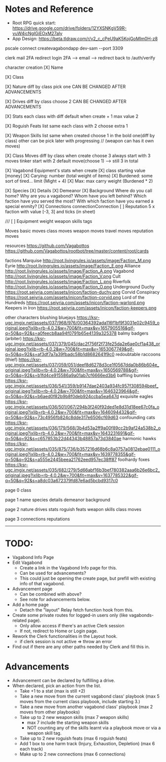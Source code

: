 # Notes and Reference

- Root RPG quick start: https://drive.google.com/drive/folders/12YXSNKgV59R-vuW4icNgIGiEOxM27aIy
- App Design: https://beta.tldraw.com/r/v2_c_cPeU9aK5KojGoMlm0H-z8

pscale connect createvagabondapp dev-sam --port 3309

clerk mail 2FA redirect
  login 2FA --> email --> redirect back to /auth/verify

character creation
  [X] Name

  [X] Class

  [X] Nature
    diff by class
    pick one
    CAN BE CHANGED AFTER ADVANCEMENTS

  [X] Drives
    diff by class
    choose 2
    CAN BE CHANGED AFTER ADVANCEMENTS

  [X] Stats
    each class with diff default
    when create + 1
    max value 2

  [X] Roguish Feats
    list same
    each class with 2
    choose extra 1

  [X] Weapon Skills
    list same
    when created
      choose 1 in the bold one(diff by class)
      other can be pick later with progressing
    // (weapon can has it own moves)

  [X] Class Moves
    diff by class
    when create choose 3
    always start with 3 moves
    tinker start with 2 default move(choose 1) --> still 3 in total

  [X] Vagabond Equipment's stats
    when create
      [X] class starting value [money]
      [X] Carying: number (total weight of items)
      [X] Burdened: some sort of tired... limit (Might + 4)
      [X] Max: max carry weight (Burdened * 2)

  [X] Species
  [X] Details
  [X] Demeanor
  [X] Background
    Where do you call home?
    Why are you a vagabond?
    Whom have you left behind?
    Which faction have you served the most?
    With which faction have you earned a special enmity?
  [X] Connections
    connectionConnection
  [ ] Reputation
    5 x faction with value [-3, 3] and ticks (in sheet)

///
[ ] Equipment
  weight
  weapon skills
  tags

Moves
  basic moves
  class moves
  weapon moves
  travel moves
  reputation moves

resources
  https://github.com/Vagabottos
  https://github.com/Vagabottos/rootbot/tree/master/content/root/cards

factions
  Marquise
    http://root.livingrules.io/assets/image/Faction_M.png
  Eyrie
    http://root.livingrules.io/assets/image/Faction_E.png
  Alliance
    http://root.livingrules.io/assets/image/Faction_A.png
  Vagabond
    http://root.livingrules.io/assets/image/Faction_V.png
  Cult
    http://root.livingrules.io/assets/image/Faction_L.png
  Riverfolk
    http://root.livingrules.io/assets/image/Faction_O.png
  Underground Duchy
    https://root.seiyria.com/assets/inicon/faction-duchy.png
  Corvid Conspiracy
    https://root.seiyria.com/assets/inicon/faction-corvid.png
  Lord of the Hundreds
    https://root.seiyria.com/assets/inicon/faction-warlord.png
  Keepers in Iron
    https://root.seiyria.com/assets/inicon/faction-keepers.png

other characters
  blushing bluejays
    https://ksr-ugc.imgix.net/assets/037/968/976/00364392ada116f1bf9f3031e02c9459_original.jpeg?ixlib=rb-4.0.2&w=700&fit=max&v=1657905516&gif-q=50&q=92&s=a0feecb8aa94f0791b65e4139a325378
  balmy badgers (arbiter)
    https://ksr-ugc.imgix.net/assets/037/379/045/dac2f756f2f73fe25da2e6ae0cf1a438_original.jpeg?ixlib=rb-4.0.2&w=700&fit=max&v=1653067749&gif-q=50&q=92&s=af3df7a7a39fbadc58b1d8682641f9c0
  redoubtable raccoons (thief)
    https://ksr-ugc.imgix.net/assets/037/059/051/deef8d6278d3ce1f0567dda0b86b604e_original.jpeg?ixlib=rb-4.0.2&w=700&fit=max&v=1650569788&gif-q=50&q=92&s=b1fd4ce915586a9a01ab7cf6666ed3b6
  baffling bunnies
    https://ksr-ugc.imgix.net/assets/036/541/359/b9147dae2403a934fc957f308594beef_original.jpeg?ixlib=rb-4.0.2&w=700&fit=max&v=1646323964&gif-q=50&q=92&s=b6aed0f82b9b8f0deb924ccba5ea647d
  exquisite eagles
    https://ksr-ugc.imgix.net/assets/036/501/067/294b3f240f92ded1e8d31d18ee67c0fa_original.jpeg?ixlib=rb-4.0.2&w=700&fit=max&v=1646094432&gif-q=50&q=92&s=73c4956fb824c8dde317e6506cf69d63
  confounding cats
    https://ksr-ugc.imgix.net/assets/036/179/568/3b4d53a2ff9a00f89cc2b9af24a538b2_original.jpeg?ixlib=rb-4.0.2&w=700&fit=max&v=1643231691&gif-q=50&q=92&s=c657853b22d44343b48857a73d3840ae
  harmonic hawks
    https://ksr-ugc.imgix.net/assets/035/875/736/b357216d68b6c8a0757a0812ebae0111_original.jpeg?ixlib=rb-4.0.2&w=700&fit=max&v=1639778355&gif-q=50&q=92&s=a555e2445beea21762eed957ec38ff87
  foolhardy foxes
    https://ksr-ugc.imgix.net/assets/035/682/279/5d66abf16b3bef780382aaa6b26e6bc2_original.jpeg?ixlib=rb-4.0.2&w=700&fit=max&v=1637785322&gif-q=50&q=92&s=a8dc03a672379fd87e6ad5bcbd9317c0

page 0
  class

page 1
  name
  species
  details
  demeanor
  background

page 2
  nature
  drives
  stats
  roguish feats
  weapon skills
  class moves

page 3
  connections
  reputations

------

# TODO:

- Vagabond Info Page
- Edit Vagabond
  - Create a link in the Vagabond Info page for this.
  - Can be used for advancements?
  - This could just be opening the create page, but prefill with existing info of that vagabond.
- Advancement page
  - Can be combined with above?
  - See note for advancements below.
- Add a home page
  - Detach the "layout" Relay fetch function hook from this.
- Create some private routes for logged-in users only (like vagabonds-related page).
  - Only allow access if there's an active Clerk session
  - If not, redirect to Home or Login page.
- Rework the Clerk functionalities in the Layout hook.
  - if clerk session is not active => throw an error
- Find out if there are any other paths needed by Clerk and fill this in.

# Advancements

- Advancement can be declared by fulfilling a drive.
- When declared, pick an action from the list.
  - Take +1 to a stat (max is still +2)
  - Take a new move from the current vagabond class' playbook (max 5 moves from the current class playbook, include starting 3.)
  - Take a new move from another vagabond class' playbook (max 2 moves from other playbooks)
  - Take up to 2 new weapon skills (max 7 weapon skills)
    - max 7 include the starting weapon skills
    - NOT counting any of the skills learnt via a playbook move or via a weapon skill tag.
  - Take up to 2 new roguish feats (max 6 roguish feats)
  - Add 1 box to one harm track (Injury, Exhaustion, Depletion) (max 6 each track)
  - Make up to 2 new connections (max 6 connections)
